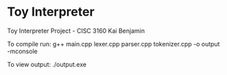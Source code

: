 # Toy Interpreter
Toy Interpreter Project - CISC 3160
Kai Benjamin


To compile run:
    g++ main.cpp lexer.cpp parser.cpp tokenizer.cpp -o output -mconsole

To view output:
    ./output.exe
